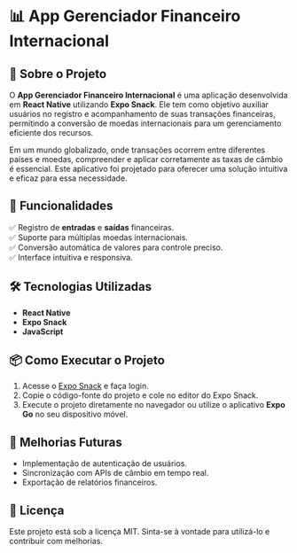 # 📊 App Gerenciador Financeiro Internacional  

## 📌 Sobre o Projeto  
O **App Gerenciador Financeiro Internacional** é uma aplicação desenvolvida em **React Native** utilizando **Expo Snack**. Ele tem como objetivo auxiliar usuários no registro e acompanhamento de suas transações financeiras, permitindo a conversão de moedas internacionais para um gerenciamento eficiente dos recursos.  

Em um mundo globalizado, onde transações ocorrem entre diferentes países e moedas, compreender e aplicar corretamente as taxas de câmbio é essencial. Este aplicativo foi projetado para oferecer uma solução intuitiva e eficaz para essa necessidade.  

## 🚀 Funcionalidades  
✅ Registro de **entradas** e **saídas** financeiras.  
✅ Suporte para múltiplas moedas internacionais.  
✅ Conversão automática de valores para controle preciso.  
✅ Interface intuitiva e responsiva.  

## 🛠️ Tecnologias Utilizadas  
- **React Native**  
- **Expo Snack**  
- **JavaScript**  

## 📦 Como Executar o Projeto  
1. Acesse o [Expo Snack](https://snack.expo.dev/) e faça login.  
2. Copie o código-fonte do projeto e cole no editor do Expo Snack.  
3. Execute o projeto diretamente no navegador ou utilize o aplicativo **Expo Go** no seu dispositivo móvel.  

## 📌 Melhorias Futuras  
- Implementação de autenticação de usuários.  
- Sincronização com APIs de câmbio em tempo real.  
- Exportação de relatórios financeiros.  

## 📄 Licença  
Este projeto está sob a licença MIT. Sinta-se à vontade para utilizá-lo e contribuir com melhorias.  
